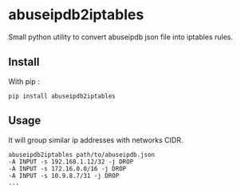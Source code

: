 # abuseipdb2iptables

Small python utility to convert abuseipdb json file into iptables rules.

## Install

With pip : 
```shell
pip install abuseipdb2iptables
```

## Usage

It will group similar ip addresses with networks CIDR.

```shell
abuseipdb2iptables path/to/abuseipdb.json
-A INPUT -s 192.168.1.12/32 -j DROP
-A INPUT -s 172.16.0.0/16 -j DROP
-A INPUT -s 10.9.8.7/31 -j DROP
...
```